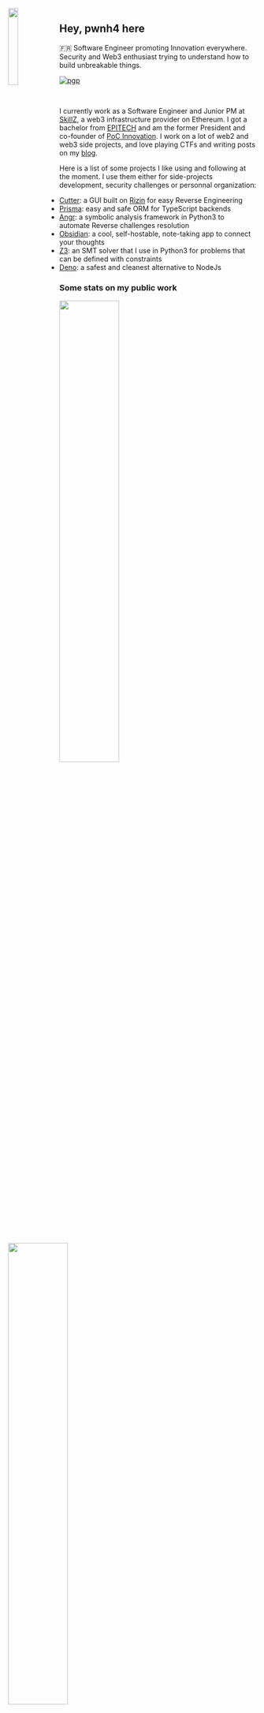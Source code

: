 <img align="left" src="https://pwnh4.com/images/logo.gif" width="20%">

## Hey, pwnh4 here

🇫🇷 Software Engineer promoting Innovation everywhere. Security and Web3 enthusiast trying to understand how to build unbreakable things.

[![pgp](https://img.shields.io/badge/pgp-BBEDF9FF51C6C179-313131?style=flat&labelColor=313131&color=313131)](https://github.com/orhun.gpg)

<br />

I currently work as a Software Engineer and Junior PM at [SkillZ](https://skillz.io), a web3 infrastructure provider on Ethereum. I got a bachelor from [EPITECH](https://epitech.eu) and am the former President and co-founder of [PoC Innovation](https://github.com/PoCInnovation). I work on a lot of web2 and web3 side projects, and love playing CTFs and writing posts on my [blog](https://pwnh4.com).

Here is a list of some projects I like using and following at the moment. I use them either for side-projects development, security challenges or personnal organization:
* [Cutter](https://github.com/radareorg/cutter): a GUI built on [Rizin](https://rizin.re) for easy Reverse Engineering
* [Prisma](https://github.com/prisma): easy and safe ORM for TypeScript backends
* [Angr](https://github.com/angr/angr): a symbolic analysis framework in Python3 to automate Reverse challenges resolution
* [Obsidian](https://github.com/obsidianmd): a cool, self-hostable, note-taking app to connect your thoughts
* [Z3](https://github.com/Z3Prover/z3): an SMT solver that I use in Python3 for problems that can be defined with constraints
* [Deno](https://github.com/denoland/deno): a safest and cleanest alternative to NodeJs

### Some stats on my public work

<div>
<img src="https://github-readme-streak-stats.herokuapp.com?user=loicttn&theme=dark&hide_border=true" width="49%" />

<img src="https://github-readme-stats.vercel.app/api?username=loicttn&show_icons=false&theme=dark&hide_border=true" width="49%" />
</div>
  
### Contact me

Either reach me out on [Twitter](https://twitter.com/pwnh4) or on Telegram by adding *@pwnh4*.

